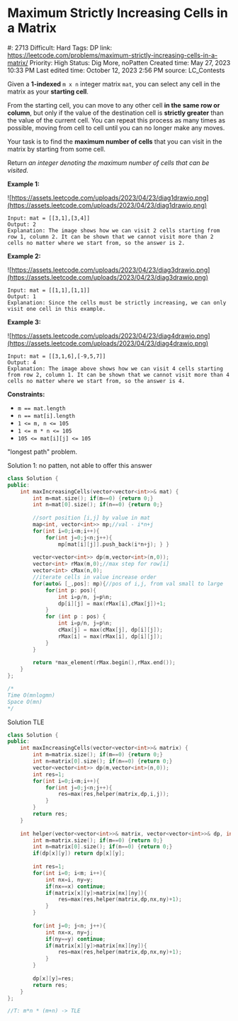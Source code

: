# Maximum Strictly Increasing Cells in a Matrix

#: 2713
Difficult: Hard
Tags: DP
link: https://leetcode.com/problems/maximum-strictly-increasing-cells-in-a-matrix/
Priority: High
Status: Dig More, noPatten
Created time: May 27, 2023 10:33 PM
Last edited time: October 12, 2023 2:56 PM
source: LC_Contests

Given a **1-indexed** `m x n` integer matrix `mat`, you can select any cell in the matrix as your **starting cell**.

From the starting cell, you can move to any other cell **in the** **same row or column**, but only if the value of the destination cell is **strictly greater** than the value of the current cell. You can repeat this process as many times as possible, moving from cell to cell until you can no longer make any moves.

Your task is to find the **maximum number of cells** that you can visit in the matrix by starting from some cell.

Return *an integer denoting the maximum number of cells that can be visited.*

**Example 1:**

![https://assets.leetcode.com/uploads/2023/04/23/diag1drawio.png](https://assets.leetcode.com/uploads/2023/04/23/diag1drawio.png)

```
Input: mat = [[3,1],[3,4]]
Output: 2
Explanation: The image shows how we can visit 2 cells starting from row 1, column 2. It can be shown that we cannot visit more than 2 cells no matter where we start from, so the answer is 2.

```

**Example 2:**

![https://assets.leetcode.com/uploads/2023/04/23/diag3drawio.png](https://assets.leetcode.com/uploads/2023/04/23/diag3drawio.png)

```
Input: mat = [[1,1],[1,1]]
Output: 1
Explanation: Since the cells must be strictly increasing, we can only visit one cell in this example.

```

**Example 3:**

![https://assets.leetcode.com/uploads/2023/04/23/diag4drawio.png](https://assets.leetcode.com/uploads/2023/04/23/diag4drawio.png)

```
Input: mat = [[3,1,6],[-9,5,7]]
Output: 4
Explanation: The image above shows how we can visit 4 cells starting from row 2, column 1. It can be shown that we cannot visit more than 4 cells no matter where we start from, so the answer is 4.

```

**Constraints:**

- `m == mat.length`
- `n == mat[i].length`
- `1 <= m, n <= 105`
- `1 <= m * n <= 105`
- `105 <= mat[i][j] <= 105`

"longest path" problem.

Solution 1: no patten, not able to offer this answer

```cpp
class Solution {
public:
    int maxIncreasingCells(vector<vector<int>>& mat) {
        int m=mat.size(); if(m==0) {return 0;}
        int n=mat[0].size(); if(n==0) {return 0;}
        
        //sort position [i,j] by value in mat
        map<int, vector<int>> mp;//val - i*n+j
        for(int i=0;i<m;i++){
            for(int j=0;j<n;j++){
                mp[mat[i][j]].push_back(i*n+j); } }
        
        vector<vector<int>> dp(m,vector<int>(n,0));
        vector<int> rMax(m,0);//max step for row[i]
        vector<int> cMax(n,0);
        //iterate cells in value increase order
        for(auto& [_,pos]: mp){//pos of i,j, from val small to large
            for(int p: pos){
                int i=p/n, j=p%n;
                dp[i][j] = max(rMax[i],cMax[j])+1;
            }
            for (int p : pos) {
                int i=p/n, j=p%n;
                cMax[j] = max(cMax[j], dp[i][j]);
                rMax[i] = max(rMax[i], dp[i][j]);
            }
        }
        
        return *max_element(rMax.begin(),rMax.end());
    }
};

/*
Time O(mnlogmn)
Space O(mn)
*/
```

Solution TLE

```cpp
class Solution {
public:
    int maxIncreasingCells(vector<vector<int>>& matrix) {
        int m=matrix.size(); if(m==0) {return 0;}
        int n=matrix[0].size(); if(n==0) {return 0;}
        vector<vector<int>> dp(m,vector<int>(n,0));
        int res=1;
        for(int i=0;i<m;i++){
            for(int j=0;j<n;j++){
                res=max(res,helper(matrix,dp,i,j));
            }
        }
        return res;
    }
    
    int helper(vector<vector<int>>& matrix, vector<vector<int>>& dp, int x, int y){
        int m=matrix.size(); if(m==0) {return 0;}
        int n=matrix[0].size(); if(n==0) {return 0;}
        if(dp[x][y]) return dp[x][y];
        
        int res=1;
        for(int i=0; i<m; i++){
            int nx=i, ny=y;
            if(nx==x) continue;
            if(matrix[x][y]>matrix[nx][ny]){
                res=max(res,helper(matrix,dp,nx,ny)+1);
            }
        }
        
        for(int j=0; j<n; j++){
            int nx=x, ny=j;
            if(ny==y) continue;
            if(matrix[x][y]>matrix[nx][ny]){
                res=max(res,helper(matrix,dp,nx,ny)+1);
            }
        }
        
        dp[x][y]=res;
        return res;
    }
};

//T: m*n * (m+n) -> TLE
```